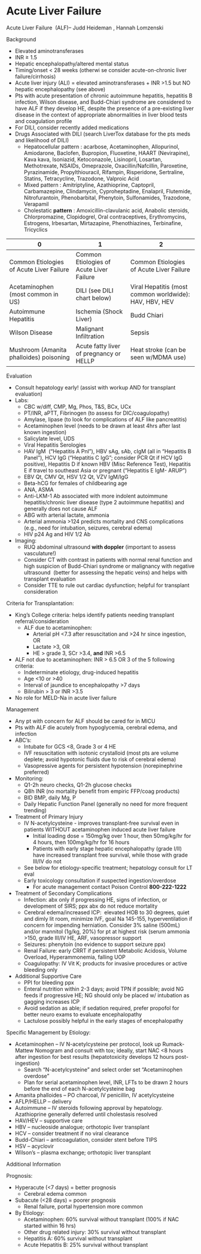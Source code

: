 # Acute Liver Failure

Acute Liver Failure  (ALF)– Judd Heideman , Hannah Lomzenski

Background

-   Elevated aminotransferases
-   INR
    ≥
    1.5
-   Hepatic encephalopathy/altered mental status
-   Timing/onset
    \< 28 weeks (otherwi
    se consider acute-on-chronic liver failure/cirrhosis)
-   Acute liver injury (ALI) = elevated aminotransferases + INR >1.5 but
    NO hepatic encephalopathy (see above)
-   Pts with acute presentation of chronic autoimmune hepatitis,
    hepatitis B infection, Wilson disease, and Budd-Chiari syndrome are
    considered to have ALF if they develop HE, despite the presence of a
    pre-existing liver disease in the context of appropriate
    abnormalities in liver blood tests and coagulation profile
-   For DILI, consider recently added medications
-   Drugs Associated with DILI (search LiverTox database for the pts
    meds and likelihood of DILI)
    -   Hepatocellular pattern
        : acarbose,
        Acetaminophen, Allopurinol, Amiodarone, Baclofen, Bupropion,
        Fluoxetine, HAART (Nevirapine), Kava kava, Isoniazid,
        Ketoconazole, Lisinopril, Losartan, Methotrexate, NSAIDs,
        Omeprazole, Oxacillin/Nafcillin, Paroxetine, Pyrazinamide,
        Propylthiouracil, Rifampin, Risperidone, Sertraline, Statins,
        Tetracycline, Trazodone, Valproic Acid
    -   Mixed pattern
        : Amitriptyline,
        Azathioprine, Captopril, Carbamazepine, Clindamycin,
        Cyproheptadine, Enalapril, Flutemide, Nitrofurantoin,
        Phenobarbital, Phenytoin, Sulfonamides, Trazodone, Verapamil
    -   Cholestatic
        **pattern** : Amoxicillin-clavulanic acid,
        Anabolic steroids, Chlorpromazine, Clopidogrel, Oral
        contraceptives, Erythromycins, Estrogens, Irbesartan,
        Mirtazapine, Phenothiazines, Terbinafine, Tricyclics

| 0                                        | 1                                        | 2                                                      |
|------------------------------------------|------------------------------------------|--------------------------------------------------------|
| Common Etiologies of Acute Liver Failure | Common Etiologies of Acute Liver Failure | Common Etiologies of Acute Liver Failure               |
| Acetaminophen (most common in US)        | DILI (see DILI chart below)              | Viral Hepatitis (most common worldwide): HAV, HBV, HEV |
| Autoimmune Hepatitis                     | Ischemia (Shock Liver)                   | Budd Chiari                                            |
| Wilson Disease                           | Malignant Infiltration                   | Sepsis                                                 |
| Mushroom (Amanita phalloides) poisoning  | Acute fatty liver of pregnancy or HELLP  | Heat stroke (can be seen w/MDMA use)                   |

Evaluation

-   Consult hepatology early! (assist with workup AND for transplant
    evaluation)
-   Labs:
    -   CBC w/diff, CMP, Mg, Phos, T&S, BCx, UCx
    -   PT/INR, aPTT, Fibrinogen (to assess for DIC/coagulopathy)
    -   Amylase, lipase (to look for complications of ALF like
        pancreatitis)
    -   Acetaminophen level (needs to be drawn at least 4hrs after last
        known ingestion)
    -   Salicylate level, UDS
    -   Viral Hepatitis Serologies
    -   HAV IgM  (“Hepatitis A Pnl”), HBV sAg, sAb, cIgM (all in
        “Hepatitis B Panel”), HCV IgG (“Hepatitis C IgG”; consider PCR
        Qt if HCV IgG positive), Hepatitis D if known HBV (Misc
        Reference Test), Hepatitis E if travel to southeast Asia or
        pregnant (“Hepatitis E IgM- ARUP”)
    -   EBV Qt, CMV Qt, HSV 1/2 Qt, VZV IgM/IgG
    -   Beta-hCG for females of childbearing age
    -   ANA, ASMA
    -   Anti-LKM-1 Ab associated with more indolent autoimmune
        hepatitis/chronic liver disease (type 2 autoimmune hepatitis)
        and generally does not cause ALF
    -   ABG with arterial lactate, ammonia
    -   Arterial ammonia >124 predicts mortality and CNS complications
        (e.g., need for intubation, seizures, cerebral edema)
    -   HIV p24 Ag and HIV 1/2 Ab
-   Imaging:
    -   RUQ abdominal ultrasound **with doppler** (important to assess
        vasculature!)
    -   Consider CT with contrast in patients with normal renal function
        and high suspicion of Budd-Chiari syndrome or malignancy with
        negative ultrasound  (better for assessing the hepatic veins)
        and helps with transplant evaluation
    -   Consider TTE to rule out cardiac dysfunction; helpful for
        transplant consideration

Criteria for Transplantation:

-   King’s College criteria:
    helps identify patients needing transplant referral/consideration
    -   ALF due to acetaminophen:
        -   Arterial pH \<7.3 after resuscitation and >24 hr since
            ingestion, OR
        -   Lactate >3, OR
        -   HE > grade 3, SCr >3.4, **and** INR >6.5
-   ALF not due to acetaminophen: INR > 6.5 OR 3 of the 5 following
    criteria:
    -   Indeterminate etiology, drug-induced hepatitis
    -   Age \<10 or >40
    -   Interval of jaundice to encephalopathy >7 days
    -   Bilirubin > 3 or INR >3.5
-   No role for MELD-Na in acute liver failure

Management

-   Any pt with concern for ALF should be cared for in MICU
-   Pts with ALF die acutely from hypoglycemia, cerebral edema, and
    infection
-   ABC’s:
    -   Intubate for GCS \<8, Grade 3 or 4 HE
    -   IVF resuscitation with isotonic crystalloid (most pts are volume
        deplete; avoid hypotonic fluids due to risk of cerebral edema)
    -   Vasopressive agents for persistent hypotension (norepinephrine
        preferred)
-   Monitoring:
    -   Q1-2h neuro checks, Q1-2h glucose checks
    -   Q8h INR (no mortality benefit from empiric FFP/coag products)
    -   BID BMP, daily Mg, P
    -   Daily Hepatic Function Panel (generally no need for more
        frequent trending)
-   Treatment of Primary Injury
    -   IV N-acetylcysteine - improves transplant-free survival even in
        patients WITHOUT acetaminophen induced acute liver failure
        -   Initial loading dose = 150mg/kg over 1 hour, then 50mg/kg/hr
            for 4 hours, then 100mg/kg/hr for 16 hours ​​​​​​​
        -   Patients with early stage hepatic encephalopathy (grade
            I/II) have increased transplant free survival, while those
            with grade III/IV do not
    -   See below for etiology-specific treatment; hepatology consult
        for LT eval
    -   Early toxicology consultation if suspected ingestion/overdose
        -   For acute management contact Poison Control **800-222-1222**
-   Treatment of Secondary Complications
    -   Infection: abx only if progressing HE, signs of infection, or
        development of SIRS; ppx abx do not reduce mortality
    -   Cerebral edema/increased ICP:  elevated HOB to 30 degrees, quiet
        and dimly lit room, minimize IVF, goal Na 145-155,
        hyperventilation if concern for impending herniation. Consider
        3% saline (500mL) and/or mannitol (1g/kg, 20%) for pt at highest
        risk (serum ammonia >150, grade III/IV HE, ARF, vasopressor
        support
    -   Seizures: phenytoin (no evidence to support seizure ppx)
    -   Renal Failure: early CRRT if persistent Metabolic Acidosis,
        Volume Overload, Hyperammonemia, falling UOP
    -   Coagulopathy: IV Vit K; products for invasive procedures or
        active bleeding only
-   Additional Supportive Care
    -   PPI for bleeding ppx
    -   Enteral nutrition within 2-3 days; avoid TPN if possible; avoid
        NG feeds if progressive HE; NG should only be placed w/
        intubation as gagging increases ICP
    -   Avoid sedation as able; if sedation required, prefer propofol
        for better neuro exams to evaluate encephalopathy
    -   Lactulose possibly helpful in the early stages of encephalopathy

Specific Management by Etiology:

-   Acetaminophen – IV N-acetylcysteine per protocol, look up
    Rumack-Mattew Nomogram and consult with tox; ideally, start NAC \<8
    hours after ingestion for best results (hepatotoxicity develops 12
    hours post-ingestion)
    -   Search “N-acetylcysteine” and select order set “Acetaminophen
        overdose”
    -   Plan for serial acetaminophen level, INR, LFTs to be drawn 2
        hours before the end of each N-acetylcysteine bag
-   Amanita phalloides
    – PO charcoal, IV penicillin, IV acetylcysteine
-   AFLP/HELLP – delivery
-   Autoimmune – IV steroids following approval by hepatology.
    Azathioprine generally deferred until cholestasis resolved
-   HAV/HEV – supportive care
-   HBV – nucleoside analogue; orthotopic liver transplant
-   HCV – consider treatment if no viral clearance
-   Budd-Chiari – anticoagulation, consider stent before TIPS
-   HSV – acyclovir
-   Wilson’s – plasma exchange; orthotopic liver transplant

Additional Information

Prognosis:

-   Hyperacute (\<7 days) = better prognosis
    -   Cerebral edema common
-   Subacute (\<28 days) = poorer prognosis
    -   Renal failure, portal hypertension more common
-   By Etiology:
    -   Acetaminophen: 60% survival without transplant (100% if NAC
        started within 16 hrs)
    -   Other drug related injury: 30% survival without transplant
    -   Hepatitis A: 60% survival without transplant
    -   Acute Hepatitis B: 25% survival without transplant
